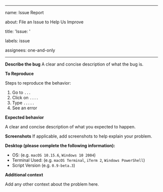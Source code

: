 * * *

name: Issue Report

about: File an Issue to Help Us Improve

title: 'Issue: '

labels: issue

assignees: one-and-only

* * *

**Describe the bug**
A clear and concise description of what the bug is.

**To Reproduce**

Steps to reproduce the behavior:

1.  Go to `...`
2.  Click on `....`
3.  Type `.....`
4.  See an error

**Expected behavior**

A clear and concise description of what you expected to happen.

**Screenshots**
If applicable, add screenshots to help explain your problem.

**Desktop (please complete the following information):**

-   OS: (e.g. `macOS 10.15.6`, `Windows 10 2004`)
-   Terminal Used: (e.g. `macOS Terminal`, `iTerm 2`, `Windows PowerShell`)
-   Script Version (e.g. `0.9-beta.3`)

**Additional context**

Add any other context about the problem here.
